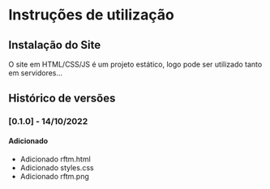 # Instruções de utilização

## Instalação do Site

O site em HTML/CSS/JS é um projeto estático, logo pode ser utilizado tanto em servidores...

## Histórico de versões

### [0.1.0] - 14/10/2022
#### Adicionado
- Adicionado rftm.html
- Adicionado styles.css
- Adicionado rftm.png
